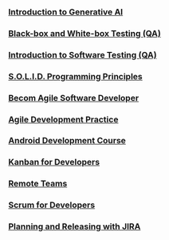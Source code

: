 ### [Introduction to Generative AI](https://github.com/gpokat/earned_certificates/blob/master/GoogleCloud_IntroductionToGenerativeAI.pdf)
### [Black-box and White-box Testing (QA)](https://github.com/gpokat/earned_certificates/blob/master/UniversityOfMinnesota_Black-box%20and%20White-box%20Testing.pdf)
### [Introduction to Software Testing (QA)](https://github.com/gpokat/earned_certificates/blob/master/UniversityOfMinnesota_Introduction%20to%20Software%20Testing.pdf)
### [S.O.L.I.D. Programming Principles](https://github.com/gpokat/earned_certificates/blob/master/CertificateOfCompletion_Learning%20S.O.L.I.D.%20Programming%20Principles.pdf)
### [Becom Agile Software Developer](https://github.com/gpokat/earned_certificates/blob/master/CertificateOfCompletion_Become%20an%20Agile%20Software%20Developer.pdf)
### [Agile Development Practice](https://github.com/gpokat/earned_certificates/blob/master/CertificateOfCompletion_Agile%20Development%20Practices.pdf)
### [Android Development Course](https://github.com/gpokat/earned_certificates/blob/master/CertificateOfCompletion_Android%20Development%20Course.pdf)
### [Kanban for Developers](https://github.com/gpokat/earned_certificates/blob/master/CertificateOfCompletion_Agile%20Software%20Development%20Kanban%20for%20Developers.pdf)
### [Remote Teams](https://github.com/gpokat/earned_certificates/blob/master/CertificateOfCompletion_Agile%20Software%20Development%20Remote%20Teams.pdf)
### [Scrum for Developers](https://github.com/gpokat/earned_certificates/blob/master/CertificateOfCompletion_Agile%20Software%20Development%20Scrum%20for%20Developers.pdf)
### [Planning and Releasing with JIRA](https://github.com/gpokat/earned_certificates/blob/master/CertificateOfCompletion_Planning%20and%20Releasing%20Software%20with%20JIRA.pdf)

